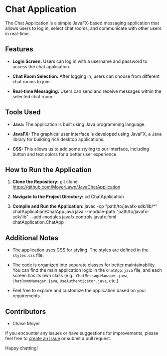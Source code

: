 # Chat Application

The Chat Application is a simple JavaFX-based messaging application that allows users to log in, select chat rooms, and communicate with other users in real-time.

## Features

- **Login Screen:** Users can log in with a username and password to access the chat application.

- **Chat Room Selection:** After logging in, users can choose from different chat rooms to join.

- **Real-time Messaging:** Users can send and receive messages within the selected chat room.

## Tools Used

- **Java:** The application is built using Java programming language.

- **JavaFX:** The graphical user interface is developed using JavaFX, a Java library for building rich desktop applications.

- **CSS:** This allows us to add some styling to our interface, including button and text colors for a better user experience.

## How to Run the Application

1. **Clone the Repository:**
git clone https://github.com/MoyerLawn/JavaChatApplication


2. **Navigate to the Project Directory:**
cd ChatApplication


3. **Compile and Run the Application:**
javac -cp "path/to/javafx-sdk/lib/*" chatApplication/ChatApp.java
java --module-path "path/to/javafx-sdk/lib" --add-modules javafx.controls,javafx.fxml chatApplication.ChatApp

## Additional Notes

- The application uses CSS for styling. The styles are defined in the `styles.css` file.

- The code is organized into separate classes for better maintainability. You can find the main application logic in the `ChatApp.java` file, and each screen has its own class (e.g., `ChatMessageManager.java`, `ChatRoomManager.java`, `UseAuthenticator.java`, etc.).

- Feel free to explore and customize the application based on your requirements.

## Contributors

- Chase Moyer

If you encounter any issues or have suggestions for improvements, please feel free to [create an issue](https://github.com/MoyerLawn/JavaChatApplication/issues) or submit a pull request.

Happy chatting!
